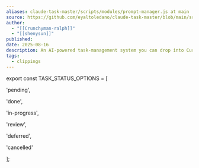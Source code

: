 ```yaml
---
aliases: claude-task-master/scripts/modules/prompt-manager.js at main · eyaltoledano/claude-task-master
source: https://github.com/eyaltoledano/claude-task-master/blob/main/src/constants/task-status.js
author:
  - "[[Crunchyman-ralph]]"
  - "[[shenysun]]"
published:
date: 2025-08-16
description: An AI-powered task-management system you can drop into Cursor, Lovable, Windsurf, Roo, and others. - claude-task-master/scripts/modules/prompt-manager.js at main · eyaltoledano/claude-task-master
tags:
  - clippings
---
```


export const TASK\_STATUS\_OPTIONS = [

'pending',

'done',

'in-progress',

'review',

'deferred',

'cancelled'

];